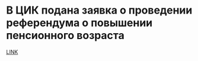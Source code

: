 # В ЦИК подана заявка о проведении референдума о повышении пенсионного возраста



[LINK](https://varlamov.ru/3020402.html)